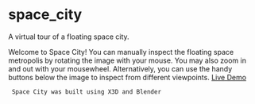 # space_city
A virtual tour of a floating space city.

 Welcome to Space City! You can manually inspect the floating space
      metropolis by rotating the image with your mouse. You may also zoom in and
      out with your mousewheel. Alternatively, you can use the handy buttons
      below the image to inspect from different viewpoints.
      [Live Demo](http://darrellgrant.net/spacecity/)
      
     Space City was built using X3D and Blender 
